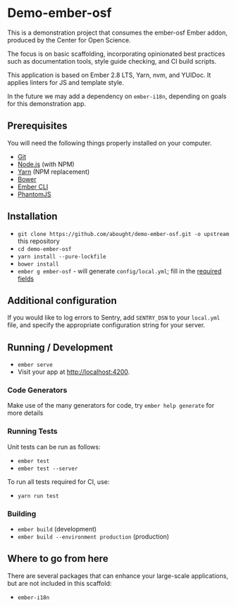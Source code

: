 # Demo-ember-osf

This is a demonstration project that consumes the ember-osf Ember addon, produced by the Center for Open Science.

The focus is on basic scaffolding, incorporating opinionated best practices such as documentation tools, style guide 
checking, and CI build scripts. 

This application is based on Ember 2.8 LTS, Yarn, nvm, and YUIDoc.  It applies linters for JS and template style.

In the future we may add a dependency on `ember-i18n`, depending on goals for this demonstration app.

## Prerequisites

You will need the following things properly installed on your computer.

* [Git](http://git-scm.com/)
* [Node.js](http://nodejs.org/) (with NPM)
* [Yarn](https://yarnpkg.com/en/docs/install) (NPM replacement)
* [Bower](http://bower.io/)
* [Ember CLI](http://ember-cli.com/)
* [PhantomJS](http://phantomjs.org/)

## Installation

* `git clone https://github.com/abought/demo-ember-osf.git -o upstream` this repository
* `cd demo-ember-osf`
* `yarn install --pure-lockfile`
* `bower install`
* `ember g ember-osf` - will generate `config/local.yml`; fill in the
 [required fields](https://github.com/CenterForOpenScience/ember-osf#configuration)

 
## Additional configuration
If you would like to log errors to Sentry, add `SENTRY_DSN` to your `local.yml` file, and specify the appropriate 
configuration string for your server. 
 
## Running / Development

* `ember serve`
* Visit your app at [http://localhost:4200](http://localhost:4200).

### Code Generators

Make use of the many generators for code, try `ember help generate` for more details

### Running Tests

Unit tests can be run as follows:
* `ember test`
* `ember test --server`

To run all tests required for CI, use:
* `yarn run test`

### Building

* `ember build` (development)
* `ember build --environment production` (production)


## Where to go from here
There are several packages that can enhance your large-scale applications, but are not included in this scaffold:
- `ember-i18n`
